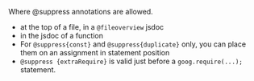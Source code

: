 Where @suppress annotations are allowed.
* at the top of a file, in a `@fileoverview` jsdoc
* in the jsdoc of a function
* For `@suppress{const}` and `@suppress{duplicate}` only, you can place them on an assignment in statement position
* `@suppress {extraRequire}` is valid just before a `goog.require(...);` statement.